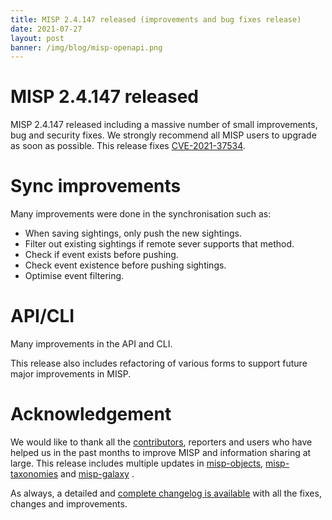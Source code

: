 ```yaml
---
title: MISP 2.4.147 released (improvements and bug fixes release)
date: 2021-07-27
layout: post
banner: /img/blog/misp-openapi.png
---
```


# MISP 2.4.147 released

MISP 2.4.147 released including a massive number of small improvements, bug and security fixes. We strongly recommend all MISP users to upgrade as soon as possible. This release fixes [CVE-2021-37534](https://cvepremium.circl.lu/cve/CVE-2021-37534).

# Sync improvements

Many improvements were done in the synchronisation such as:

- When saving sightings, only push the new sightings.
- Filter out existing sightings if remote sever supports that method.
- Check if event exists before pushing.
- Check event existence before pushing sightings.
- Optimise event filtering.

# API/CLI

Many improvements in the API and CLI.

This release also includes refactoring of various forms to support future major improvements in MISP.

# Acknowledgement

We would like to thank all the [contributors](https://www.misp-project.org/contributors), reporters and users who have helped us in the past months to improve MISP and information sharing at large. This release includes multiple updates in [misp-objects](https://www.misp-project.org/objects.html), [misp-taxonomies](https://www.misp-project.org/taxonomies.html) and [misp-galaxy](https://www.misp-project.org/galaxy.html)
.

As always, a detailed and [complete changelog is available](https://www.misp-project.org/Changelog.txt) with all the fixes, changes and improvements.

